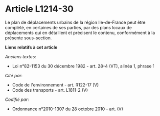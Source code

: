 # Article L1214-30

Le plan de déplacements urbains de la région Ile-de-France peut être complété, en certaines de ses parties, par des plans
locaux de déplacements qui en détaillent et précisent le contenu, conformément à la présente sous-section.

**Liens relatifs à cet article**

_Anciens textes_:

  - Loi n°82-1153 du 30 décembre 1982 - art. 28-4 (VT), alinéa 1, phrase 1

_Cité par_:

  - Code de l'environnement - art. R122-17 (V)
  - Code des transports - art. L1811-2 (V)

_Codifié par_:

  - Ordonnance n°2010-1307 du 28 octobre 2010 - art. (V)
